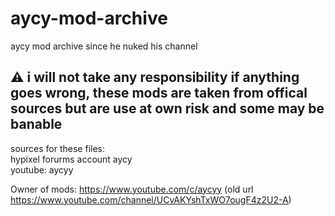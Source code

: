 # aycy-mod-archive
aycy mod archive since he nuked his channel

## ⚠️ i will not take any responsibility if anything goes wrong, these mods are taken from offical sources but are use at own risk and some may be banable

sources for these files:<br>
hypixel forurms account aycy<br>
youtube: aycyy<br>

Owner of mods: https://www.youtube.com/c/aycyy
(old url https://www.youtube.com/channel/UCvAKYshTxWO7ougF4z2U2-A)



